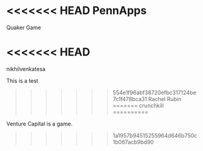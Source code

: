 <<<<<<< HEAD
PennApps
========

Quaker Game

<<<<<<< HEAD
=======
nikhilvenkatesa

This is a test


>>>>>>> 554e1f96abf38720efbc317124be7c1f478bca31
Rachel Rubin
=======
crunchkill
==========

Venture Capital is a game.
>>>>>>> 1a1957b94515255964d646b750c1b067acb9bd90
